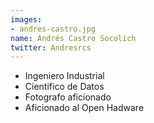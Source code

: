 ```yaml
---
images:
- andres-castro.jpg
name: Andrés Castro Socolich
twitter: Andresrcs
---
```


- Ingeniero Industrial
- Cientifico de Datos
- Fotografo aficionado
- Aficionado al Open Hadware